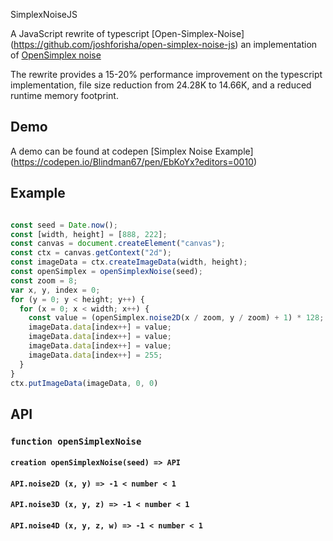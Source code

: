  SimplexNoiseJS

A JavaScript rewrite of typescript [Open-Simplex-Noise] (https://github.com/joshforisha/open-simplex-noise-js) an implementation of [OpenSimplex noise](https://en.wikipedia.org/wiki/OpenSimplex_noise)

The rewrite provides a 15-20% performance improvement on the typescript implementation, file size reduction from 24.28K to 14.66K, and a reduced runtime memory footprint.

## Demo

A demo can be found at codepen [Simplex Noise Example] (https://codepen.io/Blindman67/pen/EbKoYx?editors=0010)

## Example

```javascript

const seed = Date.now();
const [width, height] = [888, 222];
const canvas = document.createElement("canvas");
const ctx = canvas.getContext("2d");
const imageData = ctx.createImageData(width, height);
const openSimplex = openSimplexNoise(seed);
const zoom = 8;
var x, y, index = 0;
for (y = 0; y < height; y++) {
  for (x = 0; x < width; x++) {
    const value = (openSimplex.noise2D(x / zoom, y / zoom) + 1) * 128;
    imageData.data[index++] = value;
    imageData.data[index++] = value;
    imageData.data[index++] = value;
    imageData.data[index++] = 255;
  }
}
ctx.putImageData(imageData, 0, 0)
```


## API

### `function openSimplexNoise`

#### `creation openSimplexNoise(seed) => API`

#### `API.noise2D (x, y) => -1 < number < 1`

#### `API.noise3D (x, y, z) => -1 < number < 1`

#### `API.noise4D (x, y, z, w) => -1 < number < 1`
